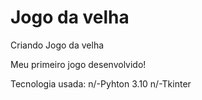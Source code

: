 # Jogo da velha
Criando Jogo da velha

Meu primeiro jogo desenvolvido!

Tecnologia usada:
n/-Pyhton 3.10
n/-Tkinter
